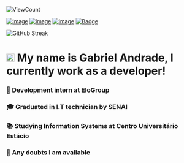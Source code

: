 ![ViewCount](https://views.whatilearened.today/views/github/gabrielandrade709/views.svg)

[![image](https://img.shields.io/badge/LinkedIn-0077B5?style=for-the-badge&logo=linkedin&logoColor=white&link=https://img.shields.io/badge/LinkedIn-0077B5?style=for-the-badge&logo=linkedin&logoColor=white)](https://www.linkedin.com/in/gabriel-andrade-911918184/) [![image](https://img.shields.io/badge/Gmail-D14836?style=for-the-badge&logo=gmail&logoColor=white&link=mailto:gabrielandrade709.ga@gmail.com)](mailto:guilhermereis9876@gmail.com) [![image](https://img.shields.io/badge/Instagram-E4405F?style=for-the-badge&logo=instagram&logoColor=white&link=https://www.instagram.com/andrade.tsx/)](https://www.instagram.com/andrade.tsx/) [![Badge](https://img.shields.io/badge/Blog-Rocketseat-%237159c1?style=for-the-badge&logo=ghost&link=https://app.rocketseat.com.br/me/andrade)](https://app.rocketseat.com.br/me/andrade)

![GitHub Streak](https://github-readme-streak-stats.herokuapp.com?user=gabrielandrade709&theme=dracula&background=282A36&border=44475A&fire=FF5555&stroke=BD93F9&ring=BD93F9&currStreakNum=6272A4&sideNums=6272A4&currStreakLabel=FF5556&sideLabels=FF5555&dates=F8F8F2)


# <img src="https://raw.githubusercontent.com/MartinHeinz/MartinHeinz/master/wave.gif" height="21"> My name is Gabriel Andrade, I currently work as a developer!
### 🏢 Development intern at EloGroup
### 🎓 Graduated in I.T technician by SENAI
### 📚 Studying Information Systems at Centro Universitário Estácio
### 💬 Any doubts I am available

